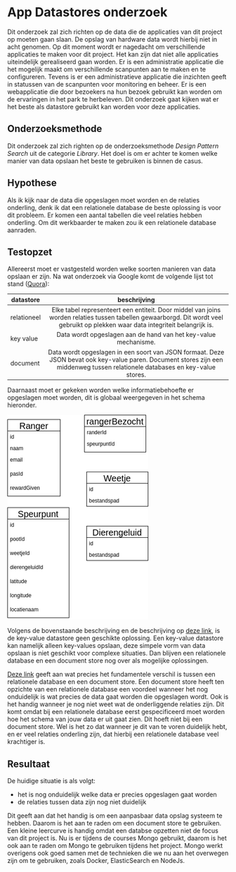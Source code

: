 # App Datastores onderzoek
Dit onderzoek zal zich richten op de data die de applicaties van dit project op moeten gaan slaan. De opslag van hardware data wordt hierbij niet in acht genomen.
Op dit moment wordt er nagedacht om verschillende applicaties te maken voor dit project. Het kan zijn dat niet alle applicaties uiteindelijk gerealiseerd gaan worden.
Er is een administratie applicatie die het mogelijk maakt om verschillende scanpunten aan te maken en te configureren. Tevens is er een administratieve applicatie die inzichten geeft in statussen van de scanpunten voor monitoring en beheer. Er is een webapplicatie die door bezoekers na hun bezoek gebruikt kan worden om de ervaringen in het park te herbeleven. Dit onderzoek gaat kijken wat er het beste als datastore gebruikt kan worden voor deze applicaties.

## Onderzoeksmethode
Dit onderzoek zal zich righten op de onderzoeksmethode *Design Pattern Search* uit de categorie *Library*. Het doel is om er achter te komen welke manier van data opslaan het beste te gebruiken is binnen de casus.

## Hypothese
Als ik kijk naar de data die opgeslagen moet worden en de relaties onderling, denk ik dat een relationele database de beste oplossing is voor dit probleem. Er komen een aantal tabellen die veel relaties hebben onderling. Om dit werkbaarder te maken zou ik een relationele database aanraden.

## Testopzet
Allereerst moet er vastgesteld worden welke soorten manieren van data opslaan er zijn. Na wat onderzoek via Google komt de volgende lijst tot stand ([Quora](https://www.quora.com/What-are-the-different-types-of-data-stores-How-is-each-different-from-the-others-with-different-use-cases)):

| datastore   |                                                                                    beschrijving                                                                                   |
|-------------|:---------------------------------------------------------------------------------------------------------------------------------------------------------------------------------:|
| relationeel | Elke tabel representeert een entiteit. Door middel van joins worden relaties tussen tabellen gewaarborgd. Dit wordt veel gebruikt op plekken waar data integriteit belangrijk is. |
| key value   | Data wordt opgeslagen aan de hand van het key-value mechanisme.                                                                                                                   |
| document    | Data wordt opgeslagen in een soort van JSON formaat. Deze JSON bevat ook key-value paren. Document stores zijn een middenweg tussen relationele databases en key-value stores.    |


Daarnaast moet er gekeken worden welke informatiebehoefte er opgeslagen moet worden, dit is globaal weergegeven in het schema hieronder.

![Data schema](./data_opslag.png)


Volgens de bovenstaande beschrijving en de beschrijving op [deze link](https://db-engines.com/en/article/Key-value+Stores), is de key-value datastore geen geschikte oplossing. Een key-value datastore kan namelijk alleen key-values opslaan, deze simpele vorm van data opslaan is niet geschikt voor complexe situaties.
Dan blijven een relationele database en een document store nog over als mogelijke oplossingen.

[Deze link](https://developer.couchbase.com/documentation/server/3.x/developer/dev-guide-3.0/compare-docs-vs-relational.html) geeft aan wat precies het fundamentele verschil is tussen een relationele database en een document store. Een document store heeft ten opzichte van een relationele database een voordeel wanneer het nog onduidelijk is wat precies de data gaat worden die opgeslagen wordt. Ook is het handig wanneer je nog niet weet wat de onderliggende relaties zijn. Dit komt omdat bij een relationele database eerst gespecificeerd moet worden hoe het schema van jouw data er uit gaat zien. Dit hoeft niet bij een document store. Wel is het zo dat wanneer je dit van te voren duidelijk hebt, en er veel relaties onderling zijn, dat hierbij een relationele database veel krachtiger is.

## Resultaat
De huidige situatie is als volgt:
- het is nog onduidelijk welke data er precies opgeslagen gaat worden
- de relaties tussen data zijn nog niet duidelijk

Dit geeft aan dat het handig is om een aanpasbaar data opslag systeem te hebben. Daarom is het aan te raden om een document store te gebruiken.
Een kleine leercurve is handig omdat een databse opzetten niet de focus van dit project is. Nu is er tijdens de courses Mongo gebruikt, daarom is het ook aan te raden om Mongo te gebruiken tijdens het project. Mongo werkt overigens ook goed samen met de technieken die we nu aan het overwegen zijn om te gebruiken, zoals Docker, ElasticSearch en NodeJs.




